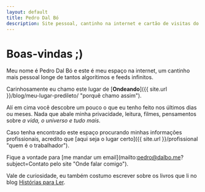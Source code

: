```yaml
---
layout: default
title: Pedro Dal Bó
description: Site pessoal, cantinho na internet e cartão de visitas do Pedro Dal Bó.
---
```

# Boas-vindas ;)  

Meu nome é Pedro Dal Bó e este é meu espaço na internet, um cantinho mais pessoal longe de tantos algorítimos e feeds infinitos.  

Carinhosamente eu chamo este lugar de [**Ondeando**]({{ site.url }}/blog/meu-lugar-predileto/ "porquê chamo assim").  

Alí em cima você descobre um pouco o que eu tenho feito nos últimos dias ou meses. Nada que abale minha privacidade, leitura, filmes, pensamentos sobre _a vida, o universo e tudo mais_.  

Caso tenha encontrado este espaço procurando minhas informações profissionais, acredito que [aqui seja o lugar certo]({{ site.url }}/profissional "quem é o trabalhador").  

Fique a vontade para [me mandar um email](mailto:pedro@dalbo.me?subject=Contato pelo site "Onde falar comigo").  

Vale de curiosidade, eu também costumo escrever sobre os livros que li no blog [Histórias para Ler](https://historiasparaler.blog.br "Onde comento livros").